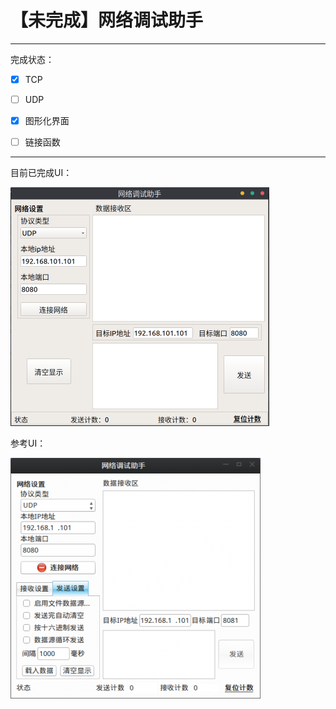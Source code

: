 #  【未完成】网络调试助手

---

完成状态：

- [x] TCP 
- [ ] UDP
- [x] 图形化界面
- [ ] 链接函数



---

目前已完成UI：

<img src="images/2.png" style="zoom:50%;" />



参考UI：

<img src="images/1.png" alt="示例"  />











